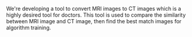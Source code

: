 We're developing a tool to convert MRI images to CT images which is a highly desired tool for doctors. This tool is used to compare the similarity between MRI image and CT image, then find the best match images for algorithm training.
